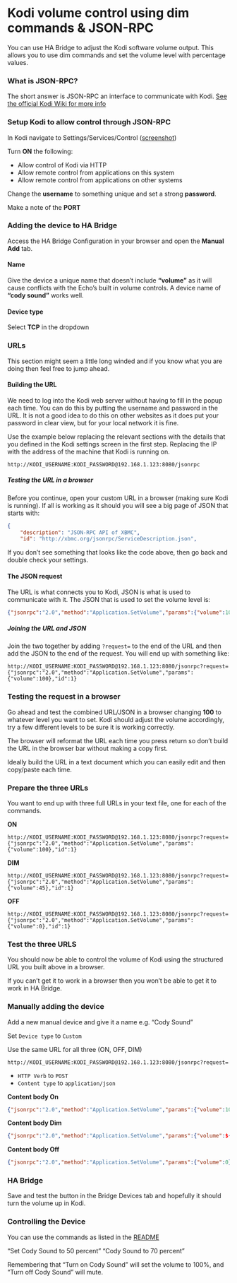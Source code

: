 # Kodi volume control using dim commands & JSON-RPC

You can use HA Bridge to adjust the Kodi software volume output. This allows you to use dim commands and set the volume level with percentage values.

### What is JSON-RPC?

The short answer is JSON-RPC an interface to communicate with Kodi. [See the official Kodi Wiki for more info](http://kodi.wiki/view/JSON-RPC_API) 

### Setup Kodi to allow control through JSON-RPC

In Kodi navigate to Settings/Services/Control ([screenshot](http://kodi.wiki/view/Settings/Services/Control))

Turn **ON** the following:
- Allow control of Kodi via HTTP
- Allow remote control from applications on this system
- Allow remote control from applications on other systems

Change the **username** to something unique and set a strong **password**. 

Make a note of the **PORT**
### Adding the device to HA Bridge

Access the HA Bridge Configuration in your browser and open the  **Manual Add** tab.
#### Name

Give the device a unique name that doesn’t include **“volume”** as it will cause conflicts with the Echo’s built in volume controls. A device name of **“cody sound”** works well.
#### Device type

Select **TCP** in the dropdown
### URLs

This section might seem a little long winded and if you know what you are doing then feel free to jump ahead. 
#### Building the URL

We need to log into the Kodi web server without having to fill in the popup each time. You can do this by putting the username and password in the URL. It is not a good idea to do this on other websites as it does put your password in clear view, but for your local network it is fine. 

Use the example below replacing the relevant sections with the details that you defined in the Kodi settings screen in the first step. Replacing the IP with the address of the machine that Kodi is running on.

```
http://KODI_USERNAME:KODI_PASSWORD@192.168.1.123:8080/jsonrpc
```
##### Testing the URL in a browser

Before you continue, open your custom URL in a browser (making sure Kodi is running). If all is working as it should you will see a big page of JSON that starts with:

``` json
{
    "description": "JSON-RPC API of XBMC",
    "id": "http://xbmc.org/jsonrpc/ServiceDescription.json",
```

If you don’t see something that looks like the code above, then go back and double check your settings.
#### The JSON request

The URL is what connects you to Kodi, JSON is what is used to communicate with it. The JSON that is used to set the volume level is:

``` json
{"jsonrpc":"2.0","method":"Application.SetVolume","params":{"volume":100},"id":1}
```
##### Joining the URL and JSON

Join the two together by adding `?request=` to the end of the URL and then add the JSON to the end of the request. You will end up with something like:

```
http://KODI_USERNAME:KODI_PASSWORD@192.168.1.123:8080/jsonrpc?request={"jsonrpc":"2.0","method":"Application.SetVolume","params":{"volume":100},"id":1}
```
### Testing the request in a browser

Go ahead and test the combined URL/JSON in a browser changing **100** to whatever level you want to set. Kodi should adjust the volume accordingly, try a few different levels to be sure it is working correctly. 

The browser will reformat the URL each time you press return so don’t build the URL in the browser bar without making a copy first. 

Ideally build the URL in a text document which you can easily edit and then copy/paste each time. 

### Prepare the three URLs

You want to end up with three full URLs in your text file, one for each of the commands.

**ON**

```
http://KODI_USERNAME:KODI_PASSWORD@192.168.1.123:8080/jsonrpc?request={"jsonrpc":"2.0","method":"Application.SetVolume","params":{"volume":100},"id":1}
```

**DIM**

```
http://KODI_USERNAME:KODI_PASSWORD@192.168.1.123:8080/jsonrpc?request={"jsonrpc":"2.0","method":"Application.SetVolume","params":{"volume":45},"id":1}
```

**OFF**

```
http://KODI_USERNAME:KODI_PASSWORD@192.168.1.123:8080/jsonrpc?request={"jsonrpc":"2.0","method":"Application.SetVolume","params":{"volume":0},"id":1}
```

### Test the three URLS

You should now be able to control the volume of Kodi using the structured URL you built above in a browser.

If you can’t get it to work in a browser then you won’t be able to get it to work in HA Bridge.


### Manually adding the device

Add a new manual device and give it a name e.g. “Cody Sound”

Set `Device type` to `Custom`

Use the same URL for all three (ON, OFF, DIM)

```
http://KODI_USERNAME:KODI_PASSWORD@192.168.1.123:8080/jsonrpc?request=
```

* `HTTP Verb` to `POST`
* `Content type` to `application/json`

**Content body On**
```json
{"jsonrpc":"2.0","method":"Application.SetVolume","params":{"volume":100},"id":1}
```
**Content body Dim**
```json
{"jsonrpc":"2.0","method":"Application.SetVolume","params":{"volume":${intensity.percent}},"id":1}
```
**Content body Off**
```json
{"jsonrpc":"2.0","method":"Application.SetVolume","params":{"volume":0},"id":1}
```


### HA Bridge

Save and test the button in the Bridge Devices tab and hopefully it should turn the volume up in Kodi.

### Controlling the Device

You can use the commands as listed in the [README](https://github.com/bwssytems/ha-bridge#ask-alexa)

“Set Cody Sound to 50 percent”
“Cody Sound to 70 percent”

Remembering that “Turn on Cody Sound” will set the volume to 100%, and “Turn off Cody Sound” will mute.
